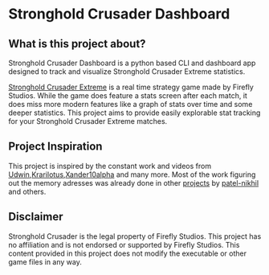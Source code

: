 # Stronghold Crusader Dashboard

## What is this project about?

Stronghold Crusader Dashboard is a python based CLI and dashboard app designed to track and visualize Stronghold Crusader Extreme statistics.

[Stronghold Crusader Extreme](https://fireflyworlds.com/games/strongholdcrusader/) is a real time strategy game made by Firefly Studios.
While the game does feature a stats screen after each match, it does miss more modern features like a graph of stats over time and some deeper statistics. This project aims to provide easily explorable stat tracking for your Stronghold Crusader Extreme matches.

## Project Inspiration

This project is inspired by the constant work and videos from [Udwin](https://www.youtube.com/@Udwin),[Krarilotus](https://www.youtube.com/@Krarilotus),[Xander10alpha](https://www.youtube.com/@Xander10alpha) and many more.
Most of the work figuring out the memory adresses was already done in other [projects](https://github.com/patel-nikhil/SHCLiveStatReader) by [patel-nikhil](https://github.com/patel-nikhil) and others.

## Disclaimer

Stronghold Crusader is the legal property of Firefly Studios. This project has no affiliation and is not endorsed or supported by Firefly Studios. This content provided in this project does not modify the executable or other game files in any way.

